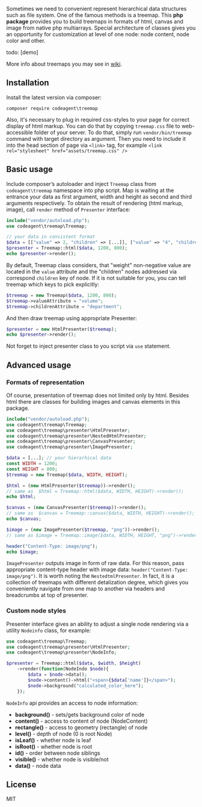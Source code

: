 Sometimes we need to convenient represent hierarchical data structures such as file system. 
One of the famous methods is a treemap. This **php package** provides you to build treemaps in formats of html, canvas and image from native php multiarrays. 
Special architecture of classes gives you an opportunity for customization at level of one node: node content, node color and other.

todo: [demo]

More info about treemaps you may see in [wiki](https://en.wikipedia.org/wiki/Treemapping). 

## Installation
Install the latest version via composer:

```
composer require codeagent\treemap
```

Also, it's necessary to plug in required css-styles to your page for correct display of html markup. 
You can do that by copying `treemap.css` file to web-accessible folder of your
server. To do that, simply run `vendor/bin/treemap` command with target directory as argument. Then you need to include it into the head section of page via `<link>` tag, 
for example `<link rel="stylesheet" href="assets/treemap.css" />`

## Basic usage
Include composer’s autoloader and inject `Treemap` class from `codeagent\treemap` namespace into php script. 
Map is waiting at the entrance your data as first argument, width and height as second and third arguments respectively. 
To obtain the result of rendering (html markup, image), call `render` method of `Presenter` interface:

```php
include("vendor/autoload.php");
use codeagent\treemap\Treemap;

// your data in consistent format
$data = [["value" => 2, "children" => [...]], ["value" => "4", "children" => [...]], [...], ...]; 
$presenter = Treemap::html($data, 1200, 800);
echo $presenter->render();
```

By default, Treemap class considers, that "weight" non-negative value are located in the `value` attribute and the
"children" nodes addressed via correspond `children` key of node. 
If it is not suitable for you, you can tell  treemap which keys to pick explicitly:

```php
$treemap = new Treemap($data, 1200, 800);
$treemap->valueAttribute = "volume";
$treemap->childrenAttribute = "department";
```

And then draw treemap using appropriate Presenter:

```php
$presenter = new HtmlPresenter($treemap);
echo $presenter->render();
```

Not forget to inject presenter class to you script via `use` statement.


## Advanced usage
### Formats of representation
Of course, presentation of treemap does not limited only by html. 
Besides html there are classes for building images and canvas elements in this package.

```php
include("vendor/autoload.php");
use codeagent\treemap\Treemap;
use codeagent\treemap\presenter\HtmlPresenter;
use codeagent\treemap\presenter\NestedHtmlPresenter;
use codeagent\treemap\presenter\CanvasPresenter;
use codeagent\treemap\presenter\ImagePresenter;

$data = [...]; // your hierarhical data
const WIDTH = 1200;
const HEIGHT = 800;
$treemap = new Treemap($data, WIDTH, HEIGHT);

$html = (new HtmlPresenter($treemap))->render(); 
// same as  $html = Treemap::html($data, WIDTH, HEIGHT)->render();
echo $html;

$canvas = (new CanvasPresenter($treemap))->render(); 
// same as  $canvas = Treemap::canvas($data, WIDTH, HEIGHT)->render();
echo $canvas;

$image = (new ImagePresenter($treemap, "png"))->render();
// same as $image = Treemap::image($data, WIDTH, HEIGHT, "png")->render();

header("Content-Type: image/png");
echo $image;
```

`ImagePresenter` outputs image in form of raw data. 
For this reason, pass appropriate content-type header with image data: `header("Content-Type: image/png")`.
It is worth noting the `NestedtmlPresenter`. In fact, it is a collection of treemaps with different detalization degree, 
which gives you conveniently navigate from one map to another via headers and breadcrumbs at top of presenter.

### Custom node styles
Presenter interface gives an ability to adjust a single node rendering via a utility `Nodeinfo` class, for example:
```php
use codeagent\treemap\Treemap;
use codeagent\treemap\presenter\HtmlPresenter;
use codeagent\treemap\presenter\NodeInfo;

$presenter = Treemap::html($data, $width, $height)
    ->render(function(NodeIndo $node){
        $data = $node->data();	
        $node->content()->html("<span>{$data['name']}</span>");
        $node->background("calculated_color_here");
    });
```

`NodeInfo` api provides an access to node information:

 - **background()** - sets/gets background color of node
 - **content()** - access to content of node (NodeContent)
 - **rectangle()** - access to geometry (rectangle) of node
 - **level()** - depth of node (0 is root Node)
 - **isLeaf()** - whether node is leaf
 - **isRoot()** - whether node is root
 - **id()** - order between node siblings
 - **visible()** - whether node is visible/not
 - **data()** - node data


## License
MIT
